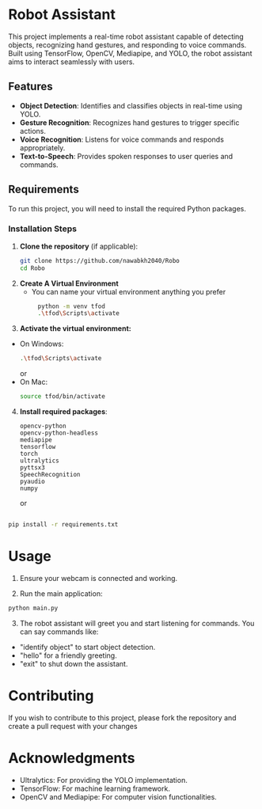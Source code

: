 # Robot Assistant

This project implements a real-time robot assistant capable of detecting objects, recognizing hand gestures, and responding to voice commands. Built using TensorFlow, OpenCV, Mediapipe, and YOLO, the robot assistant aims to interact seamlessly with users.

## Features

- **Object Detection**: Identifies and classifies objects in real-time using YOLO.
- **Gesture Recognition**: Recognizes hand gestures to trigger specific actions.
- **Voice Recognition**: Listens for voice commands and responds appropriately.
- **Text-to-Speech**: Provides spoken responses to user queries and commands.

## Requirements

To run this project, you will need to install the required Python packages. 

### Installation Steps

1. **Clone the repository** (if applicable):
   ```bash
   git clone https://github.com/nawabkh2040/Robo
   cd Robo
   ```
2. **Create A  Virtual Environment** 
     *  You can name your virtual environment anything you prefer
     ```bash
          python -m venv tfod 
          .\tfod\Scripts\activate

     ```
3. **Activate the virtual environment:**
* On Windows:
     ```bash
     .\tfod\Scripts\activate

     ```
     or
* On Mac:
     ```bash
     source tfod/bin/activate

     ```
4. **Install required packages**:
     ```
     opencv-python
     opencv-python-headless
     mediapipe
     tensorflow
     torch
     ultralytics
     pyttsx3
     SpeechRecognition
     pyaudio
     numpy

     ```
     or 
```bash

pip install -r requirements.txt

```
# Usage
1. Ensure your webcam is connected and working.

2. Run the main application:
```bash
python main.py

```
3. The robot assistant will greet you and start listening for commands. You can say commands like:
* "identify object" to start object detection.
* "hello" for a friendly greeting.
* "exit" to shut down the assistant.

# Contributing
If you wish to contribute to this project, please fork the repository and create a pull request with your changes


# Acknowledgments
* Ultralytics: For providing the YOLO implementation.
* TensorFlow: For machine learning framework.
* OpenCV and Mediapipe: For computer vision functionalities.